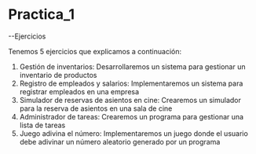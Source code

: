 # Practica_1

--Ejercicios

Tenemos 5 ejercicios que explicamos a continuación:

1. Gestión de inventarios: Desarrollaremos un sistema para gestionar un inventario de productos
2. Registro de empleados y salarios: Implementaremos un sistema para registrar empleados en una empresa
3. Simulador de reservas de asientos en cine: Crearemos un simulador para la reserva de asientos en una sala de cine
4. Administrador de tareas: Crearemos un programa para gestionar una lista de tareas
5. Juego adivina el número: Implementaremos un juego donde el usuario debe adivinar un número aleatorio generado por un programa
